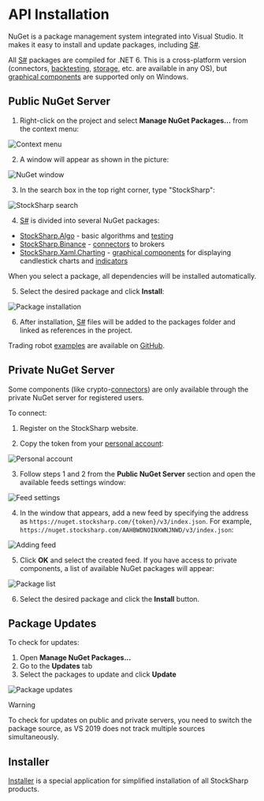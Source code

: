 # API Installation

NuGet is a package management system integrated into Visual Studio. It makes it easy to install and update packages, including [S#](../api.md).

All [S#](../api.md) packages are compiled for .NET 6. This is a cross-platform version (connectors, [backtesting](testing.md), [storage](market_data_storage.md), etc. are available in any OS), but [graphical components](graphical_user_interface.md) are supported only on Windows.

## Public NuGet Server

1. Right-click on the project and select **Manage NuGet Packages...** from the context menu:

![Context menu](../../images/api_nuget_1.png)

2. A window will appear as shown in the picture:

![NuGet window](../../images/api_nuget_2.png)

3. In the search box in the top right corner, type "StockSharp":

![StockSharp search](../../images/api_nuget_3.png)

4. [S#](../api.md) is divided into several NuGet packages:
 - [StockSharp.Algo](https://www.nuget.org/packages/StockSharp.Algo/) - basic algorithms and [testing](testing.md)
 - [StockSharp.Binance](https://www.nuget.org/packages/StockSharp.Binance/) - [connectors](connectors.md) to brokers
 - [StockSharp.Xaml.Charting](https://www.nuget.org/packages/StockSharp.Xaml.Charting/) - [graphical components](graphical_user_interface.md) for displaying candlestick charts and [indicators](indicators.md)

When you select a package, all dependencies will be installed automatically.

5. Select the desired package and click **Install**:

![Package installation](../../images/api_nuget_4.png)

6. After installation, [S#](../api.md) files will be added to the packages folder and linked as references in the project.

Trading robot [examples](examples.md) are available on [GitHub](https://github.com/stocksharp/stocksharp/tree/master/Samples).

## Private NuGet Server

Some components (like crypto-[connectors](connectors.md)) are only available through the private NuGet server for registered users.

To connect:

1. Register on the StockSharp website.

2. Copy the token from your [personal account](https://stocksharp.ru/profile/):

![Personal account](../../images/api_nuget_5.png)

3. Follow steps 1 and 2 from the **Public NuGet Server** section and open the available feeds settings window:

![Feed settings](../../images/api_nuget_6.png)

4. In the window that appears, add a new feed by specifying the address as `https://nuget.stocksharp.com/{token}/v3/index.json`. For example, `https://nuget.stocksharp.com/AAHBWDNOINXWNJNWD/v3/index.json`:

![Adding feed](../../images/api_nuget_7.png)

5. Click **OK** and select the created feed. If you have access to private components, a list of available NuGet packages will appear:

![Package list](../../images/api_nuget_8.png)

6. Select the desired package and click the **Install** button.

## Package Updates

To check for updates:

1. Open **Manage NuGet Packages...**
2. Go to the **Updates** tab
3. Select the packages to update and click **Update**

![Package updates](../../images/api_nuget_9.png)

> [!WARNING]
> To check for updates on public and private servers, you need to switch the package source, as VS 2019 does not track multiple sources simultaneously.

## Installer

[Installer](../installer.md) is a special application for simplified installation of all StockSharp products.